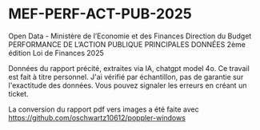 # MEF-PERF-ACT-PUB-2025
Open Data - Ministère de l’Economie et des Finances Direction du Budget  PERFORMANCE DE L’ACTION PUBLIQUE PRINCIPALES DONNÉES  2ème édition Loi de Finances 2025

Données du rapport précité, extraites via IA, chatgpt model 4o.
Ce travail est fait à titre personnel. 
J'ai vérifié par échantillon, pas de garantie sur l'exactitude des données. 
Vous pouvez signaler les erreurs en créant un ticket. 

La conversion du rapport pdf vers images a été faite avec https://github.com/oschwartz10612/poppler-windows

